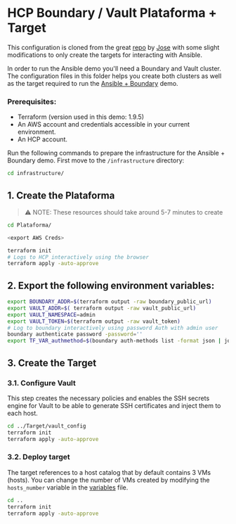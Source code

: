 # HCP Boundary / Vault Plataforma + Target

This configuration is cloned from the great [repo](https://github.com/jm-merchan/Simple_Boundary_Demo) by [Jose](https://github.com/jm-merchan) with some slight modifications to only create the targets for interacting with Ansible.

In order to run the Ansible demo you'll need a Boundary and Vault cluster. The configuration files in this folder helps you create both clusters as well as the target required to run the [Ansible + Boundary](../) demo.

### Prerequisites:
- Terraform (version used in this demo: 1.9.5)
- An AWS account and credentials accessible in your current environment.
- An HCP account.

Run the following commands to prepare the infrastructure for the Ansible + Boundary demo. First move to the `/infrastructure` directory:
```bash
cd infrastructure/
```

## 1. Create the Plataforma
> ⚠️ NOTE: These resources should take around 5-7 minutes to create
```bash
cd Plataforma/

<export AWS Creds>

terraform init
# Logs to HCP interactively using the browser
terraform apply -auto-approve
```

## 2. Export the following environment variables:
```bash
export BOUNDARY_ADDR=$(terraform output -raw boundary_public_url)
export VAULT_ADDR=$( terraform output -raw vault_public_url)
export VAULT_NAMESPACE=admin
export VAULT_TOKEN=$(terraform output -raw vault_token)
# Log to boundary interactively using password Auth with admin user
boundary authenticate password -password=''
export TF_VAR_authmethod=$(boundary auth-methods list -format json | jq -r '.items[0].id')
```

## 3. Create the Target

### 3.1. Configure Vault
This step creates the necessary policies and enables the SSH secrets engine for Vault to be able to generate SSH certificates and inject them to each host.

```bash
cd ../Target/vault_config
terraform init
terraform apply -auto-approve
```

### 3.2. Deploy target
The target references to a host catalog that by default contains 3 VMs (hosts). You can change the number of VMs created by modifying the `hosts_number` variable in the [variables](./infrastructure/Target/variables.tf) file.

```bash
cd ..
terraform init
terraform apply -auto-approve
```